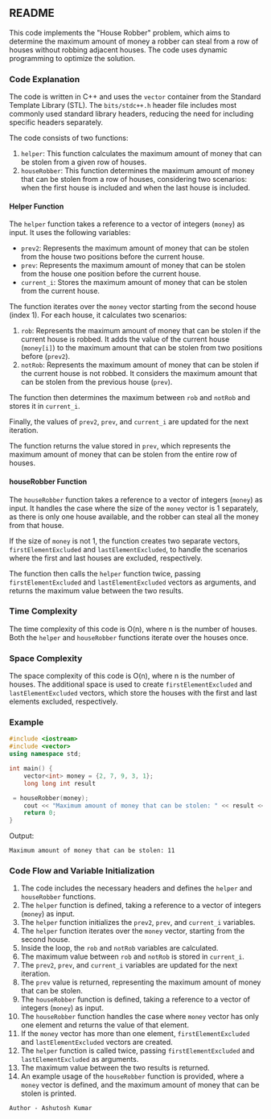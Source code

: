## README

This code implements the "House Robber" problem, which aims to determine the maximum amount of money a robber can steal from a row of houses without robbing adjacent houses. The code uses dynamic programming to optimize the solution.

### Code Explanation

The code is written in C++ and uses the `vector` container from the Standard Template Library (STL). The `bits/stdc++.h` header file includes most commonly used standard library headers, reducing the need for including specific headers separately.

The code consists of two functions:
1. `helper`: This function calculates the maximum amount of money that can be stolen from a given row of houses.
2. `houseRobber`: This function determines the maximum amount of money that can be stolen from a row of houses, considering two scenarios: when the first house is included and when the last house is included.

#### Helper Function

The `helper` function takes a reference to a vector of integers (`money`) as input. It uses the following variables:
- `prev2`: Represents the maximum amount of money that can be stolen from the house two positions before the current house.
- `prev`: Represents the maximum amount of money that can be stolen from the house one position before the current house.
- `current_i`: Stores the maximum amount of money that can be stolen from the current house.

The function iterates over the `money` vector starting from the second house (index 1). For each house, it calculates two scenarios:
1. `rob`: Represents the maximum amount of money that can be stolen if the current house is robbed. It adds the value of the current house (`money[i]`) to the maximum amount that can be stolen from two positions before (`prev2`).
2. `notRob`: Represents the maximum amount of money that can be stolen if the current house is not robbed. It considers the maximum amount that can be stolen from the previous house (`prev`).

The function then determines the maximum between `rob` and `notRob` and stores it in `current_i`.

Finally, the values of `prev2`, `prev`, and `current_i` are updated for the next iteration.

The function returns the value stored in `prev`, which represents the maximum amount of money that can be stolen from the entire row of houses.

#### houseRobber Function

The `houseRobber` function takes a reference to a vector of integers (`money`) as input. It handles the case where the size of the `money` vector is 1 separately, as there is only one house available, and the robber can steal all the money from that house.

If the size of `money` is not 1, the function creates two separate vectors, `firstElementExcluded` and `lastElementExcluded`, to handle the scenarios where the first and last houses are excluded, respectively.

The function then calls the `helper` function twice, passing `firstElementExcluded` and `lastElementExcluded` vectors as arguments, and returns the maximum value between the two results.

### Time Complexity

The time complexity of this code is O(n), where n is the number of houses. Both the `helper` and `houseRobber` functions iterate over the houses once.

### Space Complexity

The space complexity of this code is O(n), where n is the number of houses. The additional space is used to create `firstElementExcluded` and `lastElementExcluded` vectors, which store the houses with the first and last elements excluded, respectively.

### Example

```cpp
#include <iostream>
#include <vector>
using namespace std;

int main() {
    vector<int> money = {2, 7, 9, 3, 1};
    long long int result

 = houseRobber(money);
    cout << "Maximum amount of money that can be stolen: " << result << endl;
    return 0;
}
```

Output:
```
Maximum amount of money that can be stolen: 11
```

### Code Flow and Variable Initialization

1. The code includes the necessary headers and defines the `helper` and `houseRobber` functions.
2. The `helper` function is defined, taking a reference to a vector of integers (`money`) as input.
3. The `helper` function initializes the `prev2`, `prev`, and `current_i` variables.
4. The `helper` function iterates over the `money` vector, starting from the second house.
5. Inside the loop, the `rob` and `notRob` variables are calculated.
6. The maximum value between `rob` and `notRob` is stored in `current_i`.
7. The `prev2`, `prev`, and `current_i` variables are updated for the next iteration.
8. The `prev` value is returned, representing the maximum amount of money that can be stolen.
9. The `houseRobber` function is defined, taking a reference to a vector of integers (`money`) as input.
10. The `houseRobber` function handles the case where `money` vector has only one element and returns the value of that element.
11. If the `money` vector has more than one element, `firstElementExcluded` and `lastElementExcluded` vectors are created.
12. The `helper` function is called twice, passing `firstElementExcluded` and `lastElementExcluded` as arguments.
13. The maximum value between the two results is returned.
14. An example usage of the `houseRobber` function is provided, where a `money` vector is defined, and the maximum amount of money that can be stolen is printed.

```Author - Ashutosh Kumar```